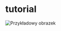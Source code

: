 # tutorial
![Przykładowy obrazek](https://user-images.githubusercontent.com/33155636/218336855-f5e1ece3-fe13-4cf0-933e-75f1e24de619.png)
